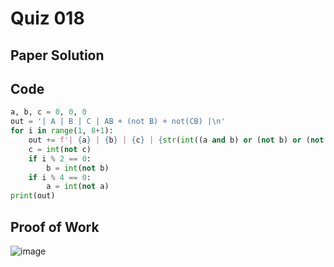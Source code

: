 # Quiz 018

## Paper Solution

## Code
```.py
a, b, c = 0, 0, 0
out = '| A | B | C | AB + (not B) + not(CB) |\n'
for i in range(1, 8+1):
    out += f'| {a} | {b} | {c} | {str(int((a and b) or (not b) or (not(c and b)))).center(22)} |\n'
    c = int(not c)
    if i % 2 == 0:
        b = int(not b)
    if i % 4 == 0:
        a = int(not a)
print(out)
```
## Proof of Work
![image](https://github.com/user-attachments/assets/8cc7fb56-137b-4ff1-bb35-a1cb8b4f5f22)
